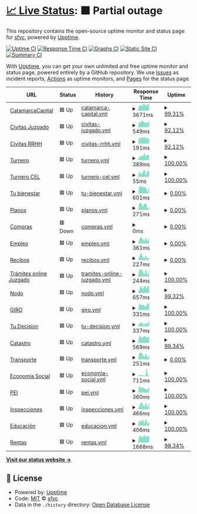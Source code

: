 # [📈 Live Status](https://sfvc.github.io/upptime): <!--live status--> **🟧 Partial outage**

This repository contains the open-source uptime monitor and status page for [sfvc](https://sfvc.github.io/upptime), powered by [Upptime](https://github.com/upptime/upptime).

[![Uptime CI](https://github.com/sfvc/upptime/workflows/Uptime%20CI/badge.svg)](https://github.com/sfvc/upptime/actions?query=workflow%3A%22Uptime+CI%22)
[![Response Time CI](https://github.com/sfvc/upptime/workflows/Response%20Time%20CI/badge.svg)](https://github.com/sfvc/upptime/actions?query=workflow%3A%22Response+Time+CI%22)
[![Graphs CI](https://github.com/sfvc/upptime/workflows/Graphs%20CI/badge.svg)](https://github.com/sfvc/upptime/actions?query=workflow%3A%22Graphs+CI%22)
[![Static Site CI](https://github.com/sfvc/upptime/workflows/Static%20Site%20CI/badge.svg)](https://github.com/sfvc/upptime/actions?query=workflow%3A%22Static+Site+CI%22)
[![Summary CI](https://github.com/sfvc/upptime/workflows/Summary%20CI/badge.svg)](https://github.com/sfvc/upptime/actions?query=workflow%3A%22Summary+CI%22)

With [Upptime](https://upptime.js.org), you can get your own unlimited and free uptime monitor and status page, powered entirely by a GitHub repository. We use [Issues](https://github.com/sfvc/upptime/issues) as incident reports, [Actions](https://github.com/sfvc/upptime/actions) as uptime monitors, and [Pages](https://sfvc.github.io/upptime) for the status page.

<!--start: status pages-->
<!-- This summary is generated by Upptime (https://github.com/upptime/upptime) -->
<!-- Do not edit this manually, your changes will be overwritten -->
<!-- prettier-ignore -->
| URL | Status | History | Response Time | Uptime |
| --- | ------ | ------- | ------------- | ------ |
| <img alt="" src="https://icons.duckduckgo.com/ip3/www.catamarcaciudad.gob.ar.ico" height="13"> [CatamarcaCapital](https://www.catamarcaciudad.gob.ar) | 🟩 Up | [catamarca-capital.yml](https://github.com/sfvc/upptime/commits/HEAD/history/catamarca-capital.yml) | <details><summary><img alt="Response time graph" src="./graphs/catamarca-capital/response-time-week.png" height="20"> 3671ms</summary><br><a href="https://sfvc.github.io/upptime/history/catamarca-capital"><img alt="Response time 3394" src="https://img.shields.io/endpoint?url=https%3A%2F%2Fraw.githubusercontent.com%2Fsfvc%2Fupptime%2FHEAD%2Fapi%2Fcatamarca-capital%2Fresponse-time.json"></a><br><a href="https://sfvc.github.io/upptime/history/catamarca-capital"><img alt="24-hour response time 7700" src="https://img.shields.io/endpoint?url=https%3A%2F%2Fraw.githubusercontent.com%2Fsfvc%2Fupptime%2FHEAD%2Fapi%2Fcatamarca-capital%2Fresponse-time-day.json"></a><br><a href="https://sfvc.github.io/upptime/history/catamarca-capital"><img alt="7-day response time 3671" src="https://img.shields.io/endpoint?url=https%3A%2F%2Fraw.githubusercontent.com%2Fsfvc%2Fupptime%2FHEAD%2Fapi%2Fcatamarca-capital%2Fresponse-time-week.json"></a><br><a href="https://sfvc.github.io/upptime/history/catamarca-capital"><img alt="30-day response time 3382" src="https://img.shields.io/endpoint?url=https%3A%2F%2Fraw.githubusercontent.com%2Fsfvc%2Fupptime%2FHEAD%2Fapi%2Fcatamarca-capital%2Fresponse-time-month.json"></a><br><a href="https://sfvc.github.io/upptime/history/catamarca-capital"><img alt="1-year response time 3307" src="https://img.shields.io/endpoint?url=https%3A%2F%2Fraw.githubusercontent.com%2Fsfvc%2Fupptime%2FHEAD%2Fapi%2Fcatamarca-capital%2Fresponse-time-year.json"></a></details> | <details><summary><a href="https://sfvc.github.io/upptime/history/catamarca-capital">99.31%</a></summary><a href="https://sfvc.github.io/upptime/history/catamarca-capital"><img alt="All-time uptime 99.48%" src="https://img.shields.io/endpoint?url=https%3A%2F%2Fraw.githubusercontent.com%2Fsfvc%2Fupptime%2FHEAD%2Fapi%2Fcatamarca-capital%2Fuptime.json"></a><br><a href="https://sfvc.github.io/upptime/history/catamarca-capital"><img alt="24-hour uptime 100.00%" src="https://img.shields.io/endpoint?url=https%3A%2F%2Fraw.githubusercontent.com%2Fsfvc%2Fupptime%2FHEAD%2Fapi%2Fcatamarca-capital%2Fuptime-day.json"></a><br><a href="https://sfvc.github.io/upptime/history/catamarca-capital"><img alt="7-day uptime 99.31%" src="https://img.shields.io/endpoint?url=https%3A%2F%2Fraw.githubusercontent.com%2Fsfvc%2Fupptime%2FHEAD%2Fapi%2Fcatamarca-capital%2Fuptime-week.json"></a><br><a href="https://sfvc.github.io/upptime/history/catamarca-capital"><img alt="30-day uptime 99.36%" src="https://img.shields.io/endpoint?url=https%3A%2F%2Fraw.githubusercontent.com%2Fsfvc%2Fupptime%2FHEAD%2Fapi%2Fcatamarca-capital%2Fuptime-month.json"></a><br><a href="https://sfvc.github.io/upptime/history/catamarca-capital"><img alt="1-year uptime 99.45%" src="https://img.shields.io/endpoint?url=https%3A%2F%2Fraw.githubusercontent.com%2Fsfvc%2Fupptime%2FHEAD%2Fapi%2Fcatamarca-capital%2Fuptime-year.json"></a></details>
| <img alt="" src="https://icons.duckduckgo.com/ip3/civitas.catamarcaciudad.gob.ar.ico" height="13"> [Civitas Juzgado](http://civitas.catamarcaciudad.gob.ar:8080/JUZ_CATA/forms/login.jsp) | 🟩 Up | [civitas-juzgado.yml](https://github.com/sfvc/upptime/commits/HEAD/history/civitas-juzgado.yml) | <details><summary><img alt="Response time graph" src="./graphs/civitas-juzgado/response-time-week.png" height="20"> 549ms</summary><br><a href="https://sfvc.github.io/upptime/history/civitas-juzgado"><img alt="Response time 738" src="https://img.shields.io/endpoint?url=https%3A%2F%2Fraw.githubusercontent.com%2Fsfvc%2Fupptime%2FHEAD%2Fapi%2Fcivitas-juzgado%2Fresponse-time.json"></a><br><a href="https://sfvc.github.io/upptime/history/civitas-juzgado"><img alt="24-hour response time 514" src="https://img.shields.io/endpoint?url=https%3A%2F%2Fraw.githubusercontent.com%2Fsfvc%2Fupptime%2FHEAD%2Fapi%2Fcivitas-juzgado%2Fresponse-time-day.json"></a><br><a href="https://sfvc.github.io/upptime/history/civitas-juzgado"><img alt="7-day response time 549" src="https://img.shields.io/endpoint?url=https%3A%2F%2Fraw.githubusercontent.com%2Fsfvc%2Fupptime%2FHEAD%2Fapi%2Fcivitas-juzgado%2Fresponse-time-week.json"></a><br><a href="https://sfvc.github.io/upptime/history/civitas-juzgado"><img alt="30-day response time 719" src="https://img.shields.io/endpoint?url=https%3A%2F%2Fraw.githubusercontent.com%2Fsfvc%2Fupptime%2FHEAD%2Fapi%2Fcivitas-juzgado%2Fresponse-time-month.json"></a><br><a href="https://sfvc.github.io/upptime/history/civitas-juzgado"><img alt="1-year response time 753" src="https://img.shields.io/endpoint?url=https%3A%2F%2Fraw.githubusercontent.com%2Fsfvc%2Fupptime%2FHEAD%2Fapi%2Fcivitas-juzgado%2Fresponse-time-year.json"></a></details> | <details><summary><a href="https://sfvc.github.io/upptime/history/civitas-juzgado">92.12%</a></summary><a href="https://sfvc.github.io/upptime/history/civitas-juzgado"><img alt="All-time uptime 97.27%" src="https://img.shields.io/endpoint?url=https%3A%2F%2Fraw.githubusercontent.com%2Fsfvc%2Fupptime%2FHEAD%2Fapi%2Fcivitas-juzgado%2Fuptime.json"></a><br><a href="https://sfvc.github.io/upptime/history/civitas-juzgado"><img alt="24-hour uptime 100.00%" src="https://img.shields.io/endpoint?url=https%3A%2F%2Fraw.githubusercontent.com%2Fsfvc%2Fupptime%2FHEAD%2Fapi%2Fcivitas-juzgado%2Fuptime-day.json"></a><br><a href="https://sfvc.github.io/upptime/history/civitas-juzgado"><img alt="7-day uptime 92.12%" src="https://img.shields.io/endpoint?url=https%3A%2F%2Fraw.githubusercontent.com%2Fsfvc%2Fupptime%2FHEAD%2Fapi%2Fcivitas-juzgado%2Fuptime-week.json"></a><br><a href="https://sfvc.github.io/upptime/history/civitas-juzgado"><img alt="30-day uptime 89.89%" src="https://img.shields.io/endpoint?url=https%3A%2F%2Fraw.githubusercontent.com%2Fsfvc%2Fupptime%2FHEAD%2Fapi%2Fcivitas-juzgado%2Fuptime-month.json"></a><br><a href="https://sfvc.github.io/upptime/history/civitas-juzgado"><img alt="1-year uptime 97.16%" src="https://img.shields.io/endpoint?url=https%3A%2F%2Fraw.githubusercontent.com%2Fsfvc%2Fupptime%2FHEAD%2Fapi%2Fcivitas-juzgado%2Fuptime-year.json"></a></details>
| <img alt="" src="https://icons.duckduckgo.com/ip3/civitas.catamarcaciudad.gob.ar.ico" height="13"> [Civitas RRHH](http://civitas.catamarcaciudad.gob.ar:8080/GRH_CATA/forms/login.jsp) | 🟩 Up | [civitas-rrhh.yml](https://github.com/sfvc/upptime/commits/HEAD/history/civitas-rrhh.yml) | <details><summary><img alt="Response time graph" src="./graphs/civitas-rrhh/response-time-week.png" height="20"> 191ms</summary><br><a href="https://sfvc.github.io/upptime/history/civitas-rrhh"><img alt="Response time 269" src="https://img.shields.io/endpoint?url=https%3A%2F%2Fraw.githubusercontent.com%2Fsfvc%2Fupptime%2FHEAD%2Fapi%2Fcivitas-rrhh%2Fresponse-time.json"></a><br><a href="https://sfvc.github.io/upptime/history/civitas-rrhh"><img alt="24-hour response time 196" src="https://img.shields.io/endpoint?url=https%3A%2F%2Fraw.githubusercontent.com%2Fsfvc%2Fupptime%2FHEAD%2Fapi%2Fcivitas-rrhh%2Fresponse-time-day.json"></a><br><a href="https://sfvc.github.io/upptime/history/civitas-rrhh"><img alt="7-day response time 191" src="https://img.shields.io/endpoint?url=https%3A%2F%2Fraw.githubusercontent.com%2Fsfvc%2Fupptime%2FHEAD%2Fapi%2Fcivitas-rrhh%2Fresponse-time-week.json"></a><br><a href="https://sfvc.github.io/upptime/history/civitas-rrhh"><img alt="30-day response time 314" src="https://img.shields.io/endpoint?url=https%3A%2F%2Fraw.githubusercontent.com%2Fsfvc%2Fupptime%2FHEAD%2Fapi%2Fcivitas-rrhh%2Fresponse-time-month.json"></a><br><a href="https://sfvc.github.io/upptime/history/civitas-rrhh"><img alt="1-year response time 273" src="https://img.shields.io/endpoint?url=https%3A%2F%2Fraw.githubusercontent.com%2Fsfvc%2Fupptime%2FHEAD%2Fapi%2Fcivitas-rrhh%2Fresponse-time-year.json"></a></details> | <details><summary><a href="https://sfvc.github.io/upptime/history/civitas-rrhh">92.12%</a></summary><a href="https://sfvc.github.io/upptime/history/civitas-rrhh"><img alt="All-time uptime 97.94%" src="https://img.shields.io/endpoint?url=https%3A%2F%2Fraw.githubusercontent.com%2Fsfvc%2Fupptime%2FHEAD%2Fapi%2Fcivitas-rrhh%2Fuptime.json"></a><br><a href="https://sfvc.github.io/upptime/history/civitas-rrhh"><img alt="24-hour uptime 100.00%" src="https://img.shields.io/endpoint?url=https%3A%2F%2Fraw.githubusercontent.com%2Fsfvc%2Fupptime%2FHEAD%2Fapi%2Fcivitas-rrhh%2Fuptime-day.json"></a><br><a href="https://sfvc.github.io/upptime/history/civitas-rrhh"><img alt="7-day uptime 92.12%" src="https://img.shields.io/endpoint?url=https%3A%2F%2Fraw.githubusercontent.com%2Fsfvc%2Fupptime%2FHEAD%2Fapi%2Fcivitas-rrhh%2Fuptime-week.json"></a><br><a href="https://sfvc.github.io/upptime/history/civitas-rrhh"><img alt="30-day uptime 98.09%" src="https://img.shields.io/endpoint?url=https%3A%2F%2Fraw.githubusercontent.com%2Fsfvc%2Fupptime%2FHEAD%2Fapi%2Fcivitas-rrhh%2Fuptime-month.json"></a><br><a href="https://sfvc.github.io/upptime/history/civitas-rrhh"><img alt="1-year uptime 97.86%" src="https://img.shields.io/endpoint?url=https%3A%2F%2Fraw.githubusercontent.com%2Fsfvc%2Fupptime%2FHEAD%2Fapi%2Fcivitas-rrhh%2Fuptime-year.json"></a></details>
| <img alt="" src="https://icons.duckduckgo.com/ip3/turnos.catamarcacapital.gob.ar.ico" height="13"> [Turnero](https://turnos.catamarcacapital.gob.ar/) | 🟩 Up | [turnero.yml](https://github.com/sfvc/upptime/commits/HEAD/history/turnero.yml) | <details><summary><img alt="Response time graph" src="./graphs/turnero/response-time-week.png" height="20"> 389ms</summary><br><a href="https://sfvc.github.io/upptime/history/turnero"><img alt="Response time 373" src="https://img.shields.io/endpoint?url=https%3A%2F%2Fraw.githubusercontent.com%2Fsfvc%2Fupptime%2FHEAD%2Fapi%2Fturnero%2Fresponse-time.json"></a><br><a href="https://sfvc.github.io/upptime/history/turnero"><img alt="24-hour response time 415" src="https://img.shields.io/endpoint?url=https%3A%2F%2Fraw.githubusercontent.com%2Fsfvc%2Fupptime%2FHEAD%2Fapi%2Fturnero%2Fresponse-time-day.json"></a><br><a href="https://sfvc.github.io/upptime/history/turnero"><img alt="7-day response time 389" src="https://img.shields.io/endpoint?url=https%3A%2F%2Fraw.githubusercontent.com%2Fsfvc%2Fupptime%2FHEAD%2Fapi%2Fturnero%2Fresponse-time-week.json"></a><br><a href="https://sfvc.github.io/upptime/history/turnero"><img alt="30-day response time 347" src="https://img.shields.io/endpoint?url=https%3A%2F%2Fraw.githubusercontent.com%2Fsfvc%2Fupptime%2FHEAD%2Fapi%2Fturnero%2Fresponse-time-month.json"></a><br><a href="https://sfvc.github.io/upptime/history/turnero"><img alt="1-year response time 377" src="https://img.shields.io/endpoint?url=https%3A%2F%2Fraw.githubusercontent.com%2Fsfvc%2Fupptime%2FHEAD%2Fapi%2Fturnero%2Fresponse-time-year.json"></a></details> | <details><summary><a href="https://sfvc.github.io/upptime/history/turnero">100.00%</a></summary><a href="https://sfvc.github.io/upptime/history/turnero"><img alt="All-time uptime 99.73%" src="https://img.shields.io/endpoint?url=https%3A%2F%2Fraw.githubusercontent.com%2Fsfvc%2Fupptime%2FHEAD%2Fapi%2Fturnero%2Fuptime.json"></a><br><a href="https://sfvc.github.io/upptime/history/turnero"><img alt="24-hour uptime 100.00%" src="https://img.shields.io/endpoint?url=https%3A%2F%2Fraw.githubusercontent.com%2Fsfvc%2Fupptime%2FHEAD%2Fapi%2Fturnero%2Fuptime-day.json"></a><br><a href="https://sfvc.github.io/upptime/history/turnero"><img alt="7-day uptime 100.00%" src="https://img.shields.io/endpoint?url=https%3A%2F%2Fraw.githubusercontent.com%2Fsfvc%2Fupptime%2FHEAD%2Fapi%2Fturnero%2Fuptime-week.json"></a><br><a href="https://sfvc.github.io/upptime/history/turnero"><img alt="30-day uptime 100.00%" src="https://img.shields.io/endpoint?url=https%3A%2F%2Fraw.githubusercontent.com%2Fsfvc%2Fupptime%2FHEAD%2Fapi%2Fturnero%2Fuptime-month.json"></a><br><a href="https://sfvc.github.io/upptime/history/turnero"><img alt="1-year uptime 99.72%" src="https://img.shields.io/endpoint?url=https%3A%2F%2Fraw.githubusercontent.com%2Fsfvc%2Fupptime%2FHEAD%2Fapi%2Fturnero%2Fuptime-year.json"></a></details>
| <img alt="" src="https://icons.duckduckgo.com/ip3/turnos.catamarcacapital.gob.ar.ico" height="13"> [Turnero CEL](https://turnos.catamarcacapital.gob.ar/cel/) | 🟩 Up | [turnero-cel.yml](https://github.com/sfvc/upptime/commits/HEAD/history/turnero-cel.yml) | <details><summary><img alt="Response time graph" src="./graphs/turnero-cel/response-time-week.png" height="20"> 55ms</summary><br><a href="https://sfvc.github.io/upptime/history/turnero-cel"><img alt="Response time 66" src="https://img.shields.io/endpoint?url=https%3A%2F%2Fraw.githubusercontent.com%2Fsfvc%2Fupptime%2FHEAD%2Fapi%2Fturnero-cel%2Fresponse-time.json"></a><br><a href="https://sfvc.github.io/upptime/history/turnero-cel"><img alt="24-hour response time 52" src="https://img.shields.io/endpoint?url=https%3A%2F%2Fraw.githubusercontent.com%2Fsfvc%2Fupptime%2FHEAD%2Fapi%2Fturnero-cel%2Fresponse-time-day.json"></a><br><a href="https://sfvc.github.io/upptime/history/turnero-cel"><img alt="7-day response time 55" src="https://img.shields.io/endpoint?url=https%3A%2F%2Fraw.githubusercontent.com%2Fsfvc%2Fupptime%2FHEAD%2Fapi%2Fturnero-cel%2Fresponse-time-week.json"></a><br><a href="https://sfvc.github.io/upptime/history/turnero-cel"><img alt="30-day response time 55" src="https://img.shields.io/endpoint?url=https%3A%2F%2Fraw.githubusercontent.com%2Fsfvc%2Fupptime%2FHEAD%2Fapi%2Fturnero-cel%2Fresponse-time-month.json"></a><br><a href="https://sfvc.github.io/upptime/history/turnero-cel"><img alt="1-year response time 66" src="https://img.shields.io/endpoint?url=https%3A%2F%2Fraw.githubusercontent.com%2Fsfvc%2Fupptime%2FHEAD%2Fapi%2Fturnero-cel%2Fresponse-time-year.json"></a></details> | <details><summary><a href="https://sfvc.github.io/upptime/history/turnero-cel">100.00%</a></summary><a href="https://sfvc.github.io/upptime/history/turnero-cel"><img alt="All-time uptime 99.73%" src="https://img.shields.io/endpoint?url=https%3A%2F%2Fraw.githubusercontent.com%2Fsfvc%2Fupptime%2FHEAD%2Fapi%2Fturnero-cel%2Fuptime.json"></a><br><a href="https://sfvc.github.io/upptime/history/turnero-cel"><img alt="24-hour uptime 100.00%" src="https://img.shields.io/endpoint?url=https%3A%2F%2Fraw.githubusercontent.com%2Fsfvc%2Fupptime%2FHEAD%2Fapi%2Fturnero-cel%2Fuptime-day.json"></a><br><a href="https://sfvc.github.io/upptime/history/turnero-cel"><img alt="7-day uptime 100.00%" src="https://img.shields.io/endpoint?url=https%3A%2F%2Fraw.githubusercontent.com%2Fsfvc%2Fupptime%2FHEAD%2Fapi%2Fturnero-cel%2Fuptime-week.json"></a><br><a href="https://sfvc.github.io/upptime/history/turnero-cel"><img alt="30-day uptime 100.00%" src="https://img.shields.io/endpoint?url=https%3A%2F%2Fraw.githubusercontent.com%2Fsfvc%2Fupptime%2FHEAD%2Fapi%2Fturnero-cel%2Fuptime-month.json"></a><br><a href="https://sfvc.github.io/upptime/history/turnero-cel"><img alt="1-year uptime 99.72%" src="https://img.shields.io/endpoint?url=https%3A%2F%2Fraw.githubusercontent.com%2Fsfvc%2Fupptime%2FHEAD%2Fapi%2Fturnero-cel%2Fuptime-year.json"></a></details>
| <img alt="" src="https://icons.duckduckgo.com/ip3/tubienestar.catamarcacapital.gob.ar.ico" height="13"> [Tu bienestar](https://tubienestar.catamarcacapital.gob.ar/solicitudes) | 🟩 Up | [tu-bienestar.yml](https://github.com/sfvc/upptime/commits/HEAD/history/tu-bienestar.yml) | <details><summary><img alt="Response time graph" src="./graphs/tu-bienestar/response-time-week.png" height="20"> 601ms</summary><br><a href="https://sfvc.github.io/upptime/history/tu-bienestar"><img alt="Response time 503" src="https://img.shields.io/endpoint?url=https%3A%2F%2Fraw.githubusercontent.com%2Fsfvc%2Fupptime%2FHEAD%2Fapi%2Ftu-bienestar%2Fresponse-time.json"></a><br><a href="https://sfvc.github.io/upptime/history/tu-bienestar"><img alt="24-hour response time 643" src="https://img.shields.io/endpoint?url=https%3A%2F%2Fraw.githubusercontent.com%2Fsfvc%2Fupptime%2FHEAD%2Fapi%2Ftu-bienestar%2Fresponse-time-day.json"></a><br><a href="https://sfvc.github.io/upptime/history/tu-bienestar"><img alt="7-day response time 601" src="https://img.shields.io/endpoint?url=https%3A%2F%2Fraw.githubusercontent.com%2Fsfvc%2Fupptime%2FHEAD%2Fapi%2Ftu-bienestar%2Fresponse-time-week.json"></a><br><a href="https://sfvc.github.io/upptime/history/tu-bienestar"><img alt="30-day response time 575" src="https://img.shields.io/endpoint?url=https%3A%2F%2Fraw.githubusercontent.com%2Fsfvc%2Fupptime%2FHEAD%2Fapi%2Ftu-bienestar%2Fresponse-time-month.json"></a><br><a href="https://sfvc.github.io/upptime/history/tu-bienestar"><img alt="1-year response time 508" src="https://img.shields.io/endpoint?url=https%3A%2F%2Fraw.githubusercontent.com%2Fsfvc%2Fupptime%2FHEAD%2Fapi%2Ftu-bienestar%2Fresponse-time-year.json"></a></details> | <details><summary><a href="https://sfvc.github.io/upptime/history/tu-bienestar">0.00%</a></summary><a href="https://sfvc.github.io/upptime/history/tu-bienestar"><img alt="All-time uptime 88.83%" src="https://img.shields.io/endpoint?url=https%3A%2F%2Fraw.githubusercontent.com%2Fsfvc%2Fupptime%2FHEAD%2Fapi%2Ftu-bienestar%2Fuptime.json"></a><br><a href="https://sfvc.github.io/upptime/history/tu-bienestar"><img alt="24-hour uptime 0.00%" src="https://img.shields.io/endpoint?url=https%3A%2F%2Fraw.githubusercontent.com%2Fsfvc%2Fupptime%2FHEAD%2Fapi%2Ftu-bienestar%2Fuptime-day.json"></a><br><a href="https://sfvc.github.io/upptime/history/tu-bienestar"><img alt="7-day uptime 0.00%" src="https://img.shields.io/endpoint?url=https%3A%2F%2Fraw.githubusercontent.com%2Fsfvc%2Fupptime%2FHEAD%2Fapi%2Ftu-bienestar%2Fuptime-week.json"></a><br><a href="https://sfvc.github.io/upptime/history/tu-bienestar"><img alt="30-day uptime 7.96%" src="https://img.shields.io/endpoint?url=https%3A%2F%2Fraw.githubusercontent.com%2Fsfvc%2Fupptime%2FHEAD%2Fapi%2Ftu-bienestar%2Fuptime-month.json"></a><br><a href="https://sfvc.github.io/upptime/history/tu-bienestar"><img alt="1-year uptime 88.28%" src="https://img.shields.io/endpoint?url=https%3A%2F%2Fraw.githubusercontent.com%2Fsfvc%2Fupptime%2FHEAD%2Fapi%2Ftu-bienestar%2Fuptime-year.json"></a></details>
| <img alt="" src="https://icons.duckduckgo.com/ip3/correcciondeplanos.catamarcaciudad.gob.ar.ico" height="13"> [Planos](https://correcciondeplanos.catamarcaciudad.gob.ar/) | 🟩 Up | [planos.yml](https://github.com/sfvc/upptime/commits/HEAD/history/planos.yml) | <details><summary><img alt="Response time graph" src="./graphs/planos/response-time-week.png" height="20"> 271ms</summary><br><a href="https://sfvc.github.io/upptime/history/planos"><img alt="Response time 256" src="https://img.shields.io/endpoint?url=https%3A%2F%2Fraw.githubusercontent.com%2Fsfvc%2Fupptime%2FHEAD%2Fapi%2Fplanos%2Fresponse-time.json"></a><br><a href="https://sfvc.github.io/upptime/history/planos"><img alt="24-hour response time 284" src="https://img.shields.io/endpoint?url=https%3A%2F%2Fraw.githubusercontent.com%2Fsfvc%2Fupptime%2FHEAD%2Fapi%2Fplanos%2Fresponse-time-day.json"></a><br><a href="https://sfvc.github.io/upptime/history/planos"><img alt="7-day response time 271" src="https://img.shields.io/endpoint?url=https%3A%2F%2Fraw.githubusercontent.com%2Fsfvc%2Fupptime%2FHEAD%2Fapi%2Fplanos%2Fresponse-time-week.json"></a><br><a href="https://sfvc.github.io/upptime/history/planos"><img alt="30-day response time 292" src="https://img.shields.io/endpoint?url=https%3A%2F%2Fraw.githubusercontent.com%2Fsfvc%2Fupptime%2FHEAD%2Fapi%2Fplanos%2Fresponse-time-month.json"></a><br><a href="https://sfvc.github.io/upptime/history/planos"><img alt="1-year response time 258" src="https://img.shields.io/endpoint?url=https%3A%2F%2Fraw.githubusercontent.com%2Fsfvc%2Fupptime%2FHEAD%2Fapi%2Fplanos%2Fresponse-time-year.json"></a></details> | <details><summary><a href="https://sfvc.github.io/upptime/history/planos">0.00%</a></summary><a href="https://sfvc.github.io/upptime/history/planos"><img alt="All-time uptime 89.04%" src="https://img.shields.io/endpoint?url=https%3A%2F%2Fraw.githubusercontent.com%2Fsfvc%2Fupptime%2FHEAD%2Fapi%2Fplanos%2Fuptime.json"></a><br><a href="https://sfvc.github.io/upptime/history/planos"><img alt="24-hour uptime 0.00%" src="https://img.shields.io/endpoint?url=https%3A%2F%2Fraw.githubusercontent.com%2Fsfvc%2Fupptime%2FHEAD%2Fapi%2Fplanos%2Fuptime-day.json"></a><br><a href="https://sfvc.github.io/upptime/history/planos"><img alt="7-day uptime 0.00%" src="https://img.shields.io/endpoint?url=https%3A%2F%2Fraw.githubusercontent.com%2Fsfvc%2Fupptime%2FHEAD%2Fapi%2Fplanos%2Fuptime-week.json"></a><br><a href="https://sfvc.github.io/upptime/history/planos"><img alt="30-day uptime 7.96%" src="https://img.shields.io/endpoint?url=https%3A%2F%2Fraw.githubusercontent.com%2Fsfvc%2Fupptime%2FHEAD%2Fapi%2Fplanos%2Fuptime-month.json"></a><br><a href="https://sfvc.github.io/upptime/history/planos"><img alt="1-year uptime 88.50%" src="https://img.shields.io/endpoint?url=https%3A%2F%2Fraw.githubusercontent.com%2Fsfvc%2Fupptime%2FHEAD%2Fapi%2Fplanos%2Fuptime-year.json"></a></details>
| <img alt="" src="https://icons.duckduckgo.com/ip3/compras.catamarcaciudad.gob.ar.ico" height="13"> [Compras](https://compras.catamarcaciudad.gob.ar/) | 🟥 Down | [compras.yml](https://github.com/sfvc/upptime/commits/HEAD/history/compras.yml) | <details><summary><img alt="Response time graph" src="./graphs/compras/response-time-week.png" height="20"> 0ms</summary><br><a href="https://sfvc.github.io/upptime/history/compras"><img alt="Response time 0" src="https://img.shields.io/endpoint?url=https%3A%2F%2Fraw.githubusercontent.com%2Fsfvc%2Fupptime%2FHEAD%2Fapi%2Fcompras%2Fresponse-time.json"></a><br><a href="https://sfvc.github.io/upptime/history/compras"><img alt="24-hour response time 0" src="https://img.shields.io/endpoint?url=https%3A%2F%2Fraw.githubusercontent.com%2Fsfvc%2Fupptime%2FHEAD%2Fapi%2Fcompras%2Fresponse-time-day.json"></a><br><a href="https://sfvc.github.io/upptime/history/compras"><img alt="7-day response time 0" src="https://img.shields.io/endpoint?url=https%3A%2F%2Fraw.githubusercontent.com%2Fsfvc%2Fupptime%2FHEAD%2Fapi%2Fcompras%2Fresponse-time-week.json"></a><br><a href="https://sfvc.github.io/upptime/history/compras"><img alt="30-day response time 0" src="https://img.shields.io/endpoint?url=https%3A%2F%2Fraw.githubusercontent.com%2Fsfvc%2Fupptime%2FHEAD%2Fapi%2Fcompras%2Fresponse-time-month.json"></a><br><a href="https://sfvc.github.io/upptime/history/compras"><img alt="1-year response time 0" src="https://img.shields.io/endpoint?url=https%3A%2F%2Fraw.githubusercontent.com%2Fsfvc%2Fupptime%2FHEAD%2Fapi%2Fcompras%2Fresponse-time-year.json"></a></details> | <details><summary><a href="https://sfvc.github.io/upptime/history/compras">0.00%</a></summary><a href="https://sfvc.github.io/upptime/history/compras"><img alt="All-time uptime 0.00%" src="https://img.shields.io/endpoint?url=https%3A%2F%2Fraw.githubusercontent.com%2Fsfvc%2Fupptime%2FHEAD%2Fapi%2Fcompras%2Fuptime.json"></a><br><a href="https://sfvc.github.io/upptime/history/compras"><img alt="24-hour uptime 0.00%" src="https://img.shields.io/endpoint?url=https%3A%2F%2Fraw.githubusercontent.com%2Fsfvc%2Fupptime%2FHEAD%2Fapi%2Fcompras%2Fuptime-day.json"></a><br><a href="https://sfvc.github.io/upptime/history/compras"><img alt="7-day uptime 0.00%" src="https://img.shields.io/endpoint?url=https%3A%2F%2Fraw.githubusercontent.com%2Fsfvc%2Fupptime%2FHEAD%2Fapi%2Fcompras%2Fuptime-week.json"></a><br><a href="https://sfvc.github.io/upptime/history/compras"><img alt="30-day uptime 7.96%" src="https://img.shields.io/endpoint?url=https%3A%2F%2Fraw.githubusercontent.com%2Fsfvc%2Fupptime%2FHEAD%2Fapi%2Fcompras%2Fuptime-month.json"></a><br><a href="https://sfvc.github.io/upptime/history/compras"><img alt="1-year uptime 0.00%" src="https://img.shields.io/endpoint?url=https%3A%2F%2Fraw.githubusercontent.com%2Fsfvc%2Fupptime%2FHEAD%2Fapi%2Fcompras%2Fuptime-year.json"></a></details>
| <img alt="" src="https://icons.duckduckgo.com/ip3/beneficiarios.catamarcaciudad.gob.ar.ico" height="13"> [Empleo](https://beneficiarios.catamarcaciudad.gob.ar/) | 🟩 Up | [empleo.yml](https://github.com/sfvc/upptime/commits/HEAD/history/empleo.yml) | <details><summary><img alt="Response time graph" src="./graphs/empleo/response-time-week.png" height="20"> 361ms</summary><br><a href="https://sfvc.github.io/upptime/history/empleo"><img alt="Response time 336" src="https://img.shields.io/endpoint?url=https%3A%2F%2Fraw.githubusercontent.com%2Fsfvc%2Fupptime%2FHEAD%2Fapi%2Fempleo%2Fresponse-time.json"></a><br><a href="https://sfvc.github.io/upptime/history/empleo"><img alt="24-hour response time 355" src="https://img.shields.io/endpoint?url=https%3A%2F%2Fraw.githubusercontent.com%2Fsfvc%2Fupptime%2FHEAD%2Fapi%2Fempleo%2Fresponse-time-day.json"></a><br><a href="https://sfvc.github.io/upptime/history/empleo"><img alt="7-day response time 361" src="https://img.shields.io/endpoint?url=https%3A%2F%2Fraw.githubusercontent.com%2Fsfvc%2Fupptime%2FHEAD%2Fapi%2Fempleo%2Fresponse-time-week.json"></a><br><a href="https://sfvc.github.io/upptime/history/empleo"><img alt="30-day response time 353" src="https://img.shields.io/endpoint?url=https%3A%2F%2Fraw.githubusercontent.com%2Fsfvc%2Fupptime%2FHEAD%2Fapi%2Fempleo%2Fresponse-time-month.json"></a><br><a href="https://sfvc.github.io/upptime/history/empleo"><img alt="1-year response time 340" src="https://img.shields.io/endpoint?url=https%3A%2F%2Fraw.githubusercontent.com%2Fsfvc%2Fupptime%2FHEAD%2Fapi%2Fempleo%2Fresponse-time-year.json"></a></details> | <details><summary><a href="https://sfvc.github.io/upptime/history/empleo">0.00%</a></summary><a href="https://sfvc.github.io/upptime/history/empleo"><img alt="All-time uptime 89.04%" src="https://img.shields.io/endpoint?url=https%3A%2F%2Fraw.githubusercontent.com%2Fsfvc%2Fupptime%2FHEAD%2Fapi%2Fempleo%2Fuptime.json"></a><br><a href="https://sfvc.github.io/upptime/history/empleo"><img alt="24-hour uptime 0.00%" src="https://img.shields.io/endpoint?url=https%3A%2F%2Fraw.githubusercontent.com%2Fsfvc%2Fupptime%2FHEAD%2Fapi%2Fempleo%2Fuptime-day.json"></a><br><a href="https://sfvc.github.io/upptime/history/empleo"><img alt="7-day uptime 0.00%" src="https://img.shields.io/endpoint?url=https%3A%2F%2Fraw.githubusercontent.com%2Fsfvc%2Fupptime%2FHEAD%2Fapi%2Fempleo%2Fuptime-week.json"></a><br><a href="https://sfvc.github.io/upptime/history/empleo"><img alt="30-day uptime 7.96%" src="https://img.shields.io/endpoint?url=https%3A%2F%2Fraw.githubusercontent.com%2Fsfvc%2Fupptime%2FHEAD%2Fapi%2Fempleo%2Fuptime-month.json"></a><br><a href="https://sfvc.github.io/upptime/history/empleo"><img alt="1-year uptime 88.50%" src="https://img.shields.io/endpoint?url=https%3A%2F%2Fraw.githubusercontent.com%2Fsfvc%2Fupptime%2FHEAD%2Fapi%2Fempleo%2Fuptime-year.json"></a></details>
| <img alt="" src="https://icons.duckduckgo.com/ip3/recibos.catamarcaciudad.gob.ar.ico" height="13"> [Recibos](https://recibos.catamarcaciudad.gob.ar/acceso.php) | 🟩 Up | [recibos.yml](https://github.com/sfvc/upptime/commits/HEAD/history/recibos.yml) | <details><summary><img alt="Response time graph" src="./graphs/recibos/response-time-week.png" height="20"> 227ms</summary><br><a href="https://sfvc.github.io/upptime/history/recibos"><img alt="Response time 251" src="https://img.shields.io/endpoint?url=https%3A%2F%2Fraw.githubusercontent.com%2Fsfvc%2Fupptime%2FHEAD%2Fapi%2Frecibos%2Fresponse-time.json"></a><br><a href="https://sfvc.github.io/upptime/history/recibos"><img alt="24-hour response time 236" src="https://img.shields.io/endpoint?url=https%3A%2F%2Fraw.githubusercontent.com%2Fsfvc%2Fupptime%2FHEAD%2Fapi%2Frecibos%2Fresponse-time-day.json"></a><br><a href="https://sfvc.github.io/upptime/history/recibos"><img alt="7-day response time 227" src="https://img.shields.io/endpoint?url=https%3A%2F%2Fraw.githubusercontent.com%2Fsfvc%2Fupptime%2FHEAD%2Fapi%2Frecibos%2Fresponse-time-week.json"></a><br><a href="https://sfvc.github.io/upptime/history/recibos"><img alt="30-day response time 236" src="https://img.shields.io/endpoint?url=https%3A%2F%2Fraw.githubusercontent.com%2Fsfvc%2Fupptime%2FHEAD%2Fapi%2Frecibos%2Fresponse-time-month.json"></a><br><a href="https://sfvc.github.io/upptime/history/recibos"><img alt="1-year response time 254" src="https://img.shields.io/endpoint?url=https%3A%2F%2Fraw.githubusercontent.com%2Fsfvc%2Fupptime%2FHEAD%2Fapi%2Frecibos%2Fresponse-time-year.json"></a></details> | <details><summary><a href="https://sfvc.github.io/upptime/history/recibos">0.00%</a></summary><a href="https://sfvc.github.io/upptime/history/recibos"><img alt="All-time uptime 89.04%" src="https://img.shields.io/endpoint?url=https%3A%2F%2Fraw.githubusercontent.com%2Fsfvc%2Fupptime%2FHEAD%2Fapi%2Frecibos%2Fuptime.json"></a><br><a href="https://sfvc.github.io/upptime/history/recibos"><img alt="24-hour uptime 0.00%" src="https://img.shields.io/endpoint?url=https%3A%2F%2Fraw.githubusercontent.com%2Fsfvc%2Fupptime%2FHEAD%2Fapi%2Frecibos%2Fuptime-day.json"></a><br><a href="https://sfvc.github.io/upptime/history/recibos"><img alt="7-day uptime 0.00%" src="https://img.shields.io/endpoint?url=https%3A%2F%2Fraw.githubusercontent.com%2Fsfvc%2Fupptime%2FHEAD%2Fapi%2Frecibos%2Fuptime-week.json"></a><br><a href="https://sfvc.github.io/upptime/history/recibos"><img alt="30-day uptime 7.96%" src="https://img.shields.io/endpoint?url=https%3A%2F%2Fraw.githubusercontent.com%2Fsfvc%2Fupptime%2FHEAD%2Fapi%2Frecibos%2Fuptime-month.json"></a><br><a href="https://sfvc.github.io/upptime/history/recibos"><img alt="1-year uptime 88.50%" src="https://img.shields.io/endpoint?url=https%3A%2F%2Fraw.githubusercontent.com%2Fsfvc%2Fupptime%2FHEAD%2Fapi%2Frecibos%2Fuptime-year.json"></a></details>
| <img alt="" src="https://icons.duckduckgo.com/ip3/juzgado.catamarcacapital.gob.ar.ico" height="13"> [Trámites online Juzgado](http://juzgado.catamarcacapital.gob.ar/) | 🟩 Up | [tramites-online-juzgado.yml](https://github.com/sfvc/upptime/commits/HEAD/history/tramites-online-juzgado.yml) | <details><summary><img alt="Response time graph" src="./graphs/tramites-online-juzgado/response-time-week.png" height="20"> 244ms</summary><br><a href="https://sfvc.github.io/upptime/history/tramites-online-juzgado"><img alt="Response time 230" src="https://img.shields.io/endpoint?url=https%3A%2F%2Fraw.githubusercontent.com%2Fsfvc%2Fupptime%2FHEAD%2Fapi%2Ftramites-online-juzgado%2Fresponse-time.json"></a><br><a href="https://sfvc.github.io/upptime/history/tramites-online-juzgado"><img alt="24-hour response time 283" src="https://img.shields.io/endpoint?url=https%3A%2F%2Fraw.githubusercontent.com%2Fsfvc%2Fupptime%2FHEAD%2Fapi%2Ftramites-online-juzgado%2Fresponse-time-day.json"></a><br><a href="https://sfvc.github.io/upptime/history/tramites-online-juzgado"><img alt="7-day response time 244" src="https://img.shields.io/endpoint?url=https%3A%2F%2Fraw.githubusercontent.com%2Fsfvc%2Fupptime%2FHEAD%2Fapi%2Ftramites-online-juzgado%2Fresponse-time-week.json"></a><br><a href="https://sfvc.github.io/upptime/history/tramites-online-juzgado"><img alt="30-day response time 229" src="https://img.shields.io/endpoint?url=https%3A%2F%2Fraw.githubusercontent.com%2Fsfvc%2Fupptime%2FHEAD%2Fapi%2Ftramites-online-juzgado%2Fresponse-time-month.json"></a><br><a href="https://sfvc.github.io/upptime/history/tramites-online-juzgado"><img alt="1-year response time 232" src="https://img.shields.io/endpoint?url=https%3A%2F%2Fraw.githubusercontent.com%2Fsfvc%2Fupptime%2FHEAD%2Fapi%2Ftramites-online-juzgado%2Fresponse-time-year.json"></a></details> | <details><summary><a href="https://sfvc.github.io/upptime/history/tramites-online-juzgado">100.00%</a></summary><a href="https://sfvc.github.io/upptime/history/tramites-online-juzgado"><img alt="All-time uptime 99.69%" src="https://img.shields.io/endpoint?url=https%3A%2F%2Fraw.githubusercontent.com%2Fsfvc%2Fupptime%2FHEAD%2Fapi%2Ftramites-online-juzgado%2Fuptime.json"></a><br><a href="https://sfvc.github.io/upptime/history/tramites-online-juzgado"><img alt="24-hour uptime 100.00%" src="https://img.shields.io/endpoint?url=https%3A%2F%2Fraw.githubusercontent.com%2Fsfvc%2Fupptime%2FHEAD%2Fapi%2Ftramites-online-juzgado%2Fuptime-day.json"></a><br><a href="https://sfvc.github.io/upptime/history/tramites-online-juzgado"><img alt="7-day uptime 100.00%" src="https://img.shields.io/endpoint?url=https%3A%2F%2Fraw.githubusercontent.com%2Fsfvc%2Fupptime%2FHEAD%2Fapi%2Ftramites-online-juzgado%2Fuptime-week.json"></a><br><a href="https://sfvc.github.io/upptime/history/tramites-online-juzgado"><img alt="30-day uptime 100.00%" src="https://img.shields.io/endpoint?url=https%3A%2F%2Fraw.githubusercontent.com%2Fsfvc%2Fupptime%2FHEAD%2Fapi%2Ftramites-online-juzgado%2Fuptime-month.json"></a><br><a href="https://sfvc.github.io/upptime/history/tramites-online-juzgado"><img alt="1-year uptime 99.68%" src="https://img.shields.io/endpoint?url=https%3A%2F%2Fraw.githubusercontent.com%2Fsfvc%2Fupptime%2FHEAD%2Fapi%2Ftramites-online-juzgado%2Fuptime-year.json"></a></details>
| <img alt="" src="https://icons.duckduckgo.com/ip3/nodotecnologico.catamarcacapital.edu.ar.ico" height="13"> [Nodo](https://nodotecnologico.catamarcacapital.edu.ar/) | 🟩 Up | [nodo.yml](https://github.com/sfvc/upptime/commits/HEAD/history/nodo.yml) | <details><summary><img alt="Response time graph" src="./graphs/nodo/response-time-week.png" height="20"> 657ms</summary><br><a href="https://sfvc.github.io/upptime/history/nodo"><img alt="Response time 785" src="https://img.shields.io/endpoint?url=https%3A%2F%2Fraw.githubusercontent.com%2Fsfvc%2Fupptime%2FHEAD%2Fapi%2Fnodo%2Fresponse-time.json"></a><br><a href="https://sfvc.github.io/upptime/history/nodo"><img alt="24-hour response time 747" src="https://img.shields.io/endpoint?url=https%3A%2F%2Fraw.githubusercontent.com%2Fsfvc%2Fupptime%2FHEAD%2Fapi%2Fnodo%2Fresponse-time-day.json"></a><br><a href="https://sfvc.github.io/upptime/history/nodo"><img alt="7-day response time 657" src="https://img.shields.io/endpoint?url=https%3A%2F%2Fraw.githubusercontent.com%2Fsfvc%2Fupptime%2FHEAD%2Fapi%2Fnodo%2Fresponse-time-week.json"></a><br><a href="https://sfvc.github.io/upptime/history/nodo"><img alt="30-day response time 777" src="https://img.shields.io/endpoint?url=https%3A%2F%2Fraw.githubusercontent.com%2Fsfvc%2Fupptime%2FHEAD%2Fapi%2Fnodo%2Fresponse-time-month.json"></a><br><a href="https://sfvc.github.io/upptime/history/nodo"><img alt="1-year response time 784" src="https://img.shields.io/endpoint?url=https%3A%2F%2Fraw.githubusercontent.com%2Fsfvc%2Fupptime%2FHEAD%2Fapi%2Fnodo%2Fresponse-time-year.json"></a></details> | <details><summary><a href="https://sfvc.github.io/upptime/history/nodo">99.32%</a></summary><a href="https://sfvc.github.io/upptime/history/nodo"><img alt="All-time uptime 98.64%" src="https://img.shields.io/endpoint?url=https%3A%2F%2Fraw.githubusercontent.com%2Fsfvc%2Fupptime%2FHEAD%2Fapi%2Fnodo%2Fuptime.json"></a><br><a href="https://sfvc.github.io/upptime/history/nodo"><img alt="24-hour uptime 100.00%" src="https://img.shields.io/endpoint?url=https%3A%2F%2Fraw.githubusercontent.com%2Fsfvc%2Fupptime%2FHEAD%2Fapi%2Fnodo%2Fuptime-day.json"></a><br><a href="https://sfvc.github.io/upptime/history/nodo"><img alt="7-day uptime 99.32%" src="https://img.shields.io/endpoint?url=https%3A%2F%2Fraw.githubusercontent.com%2Fsfvc%2Fupptime%2FHEAD%2Fapi%2Fnodo%2Fuptime-week.json"></a><br><a href="https://sfvc.github.io/upptime/history/nodo"><img alt="30-day uptime 99.52%" src="https://img.shields.io/endpoint?url=https%3A%2F%2Fraw.githubusercontent.com%2Fsfvc%2Fupptime%2FHEAD%2Fapi%2Fnodo%2Fuptime-month.json"></a><br><a href="https://sfvc.github.io/upptime/history/nodo"><img alt="1-year uptime 98.62%" src="https://img.shields.io/endpoint?url=https%3A%2F%2Fraw.githubusercontent.com%2Fsfvc%2Fupptime%2FHEAD%2Fapi%2Fnodo%2Fuptime-year.json"></a></details>
| <img alt="" src="https://icons.duckduckgo.com/ip3/giro.catamarcacapital.gob.ar.ico" height="13"> [GIRO](https://giro.catamarcacapital.gob.ar/) | 🟩 Up | [giro.yml](https://github.com/sfvc/upptime/commits/HEAD/history/giro.yml) | <details><summary><img alt="Response time graph" src="./graphs/giro/response-time-week.png" height="20"> 331ms</summary><br><a href="https://sfvc.github.io/upptime/history/giro"><img alt="Response time 548" src="https://img.shields.io/endpoint?url=https%3A%2F%2Fraw.githubusercontent.com%2Fsfvc%2Fupptime%2FHEAD%2Fapi%2Fgiro%2Fresponse-time.json"></a><br><a href="https://sfvc.github.io/upptime/history/giro"><img alt="24-hour response time 462" src="https://img.shields.io/endpoint?url=https%3A%2F%2Fraw.githubusercontent.com%2Fsfvc%2Fupptime%2FHEAD%2Fapi%2Fgiro%2Fresponse-time-day.json"></a><br><a href="https://sfvc.github.io/upptime/history/giro"><img alt="7-day response time 331" src="https://img.shields.io/endpoint?url=https%3A%2F%2Fraw.githubusercontent.com%2Fsfvc%2Fupptime%2FHEAD%2Fapi%2Fgiro%2Fresponse-time-week.json"></a><br><a href="https://sfvc.github.io/upptime/history/giro"><img alt="30-day response time 373" src="https://img.shields.io/endpoint?url=https%3A%2F%2Fraw.githubusercontent.com%2Fsfvc%2Fupptime%2FHEAD%2Fapi%2Fgiro%2Fresponse-time-month.json"></a><br><a href="https://sfvc.github.io/upptime/history/giro"><img alt="1-year response time 559" src="https://img.shields.io/endpoint?url=https%3A%2F%2Fraw.githubusercontent.com%2Fsfvc%2Fupptime%2FHEAD%2Fapi%2Fgiro%2Fresponse-time-year.json"></a></details> | <details><summary><a href="https://sfvc.github.io/upptime/history/giro">100.00%</a></summary><a href="https://sfvc.github.io/upptime/history/giro"><img alt="All-time uptime 99.33%" src="https://img.shields.io/endpoint?url=https%3A%2F%2Fraw.githubusercontent.com%2Fsfvc%2Fupptime%2FHEAD%2Fapi%2Fgiro%2Fuptime.json"></a><br><a href="https://sfvc.github.io/upptime/history/giro"><img alt="24-hour uptime 100.00%" src="https://img.shields.io/endpoint?url=https%3A%2F%2Fraw.githubusercontent.com%2Fsfvc%2Fupptime%2FHEAD%2Fapi%2Fgiro%2Fuptime-day.json"></a><br><a href="https://sfvc.github.io/upptime/history/giro"><img alt="7-day uptime 100.00%" src="https://img.shields.io/endpoint?url=https%3A%2F%2Fraw.githubusercontent.com%2Fsfvc%2Fupptime%2FHEAD%2Fapi%2Fgiro%2Fuptime-week.json"></a><br><a href="https://sfvc.github.io/upptime/history/giro"><img alt="30-day uptime 100.00%" src="https://img.shields.io/endpoint?url=https%3A%2F%2Fraw.githubusercontent.com%2Fsfvc%2Fupptime%2FHEAD%2Fapi%2Fgiro%2Fuptime-month.json"></a><br><a href="https://sfvc.github.io/upptime/history/giro"><img alt="1-year uptime 99.30%" src="https://img.shields.io/endpoint?url=https%3A%2F%2Fraw.githubusercontent.com%2Fsfvc%2Fupptime%2FHEAD%2Fapi%2Fgiro%2Fuptime-year.json"></a></details>
| <img alt="" src="https://icons.duckduckgo.com/ip3/tudecision.catamarcacapital.gob.ar.ico" height="13"> [Tu Decision](https://tudecision.catamarcacapital.gob.ar) | 🟩 Up | [tu-decision.yml](https://github.com/sfvc/upptime/commits/HEAD/history/tu-decision.yml) | <details><summary><img alt="Response time graph" src="./graphs/tu-decision/response-time-week.png" height="20"> 337ms</summary><br><a href="https://sfvc.github.io/upptime/history/tu-decision"><img alt="Response time 392" src="https://img.shields.io/endpoint?url=https%3A%2F%2Fraw.githubusercontent.com%2Fsfvc%2Fupptime%2FHEAD%2Fapi%2Ftu-decision%2Fresponse-time.json"></a><br><a href="https://sfvc.github.io/upptime/history/tu-decision"><img alt="24-hour response time 470" src="https://img.shields.io/endpoint?url=https%3A%2F%2Fraw.githubusercontent.com%2Fsfvc%2Fupptime%2FHEAD%2Fapi%2Ftu-decision%2Fresponse-time-day.json"></a><br><a href="https://sfvc.github.io/upptime/history/tu-decision"><img alt="7-day response time 337" src="https://img.shields.io/endpoint?url=https%3A%2F%2Fraw.githubusercontent.com%2Fsfvc%2Fupptime%2FHEAD%2Fapi%2Ftu-decision%2Fresponse-time-week.json"></a><br><a href="https://sfvc.github.io/upptime/history/tu-decision"><img alt="30-day response time 300" src="https://img.shields.io/endpoint?url=https%3A%2F%2Fraw.githubusercontent.com%2Fsfvc%2Fupptime%2FHEAD%2Fapi%2Ftu-decision%2Fresponse-time-month.json"></a><br><a href="https://sfvc.github.io/upptime/history/tu-decision"><img alt="1-year response time 397" src="https://img.shields.io/endpoint?url=https%3A%2F%2Fraw.githubusercontent.com%2Fsfvc%2Fupptime%2FHEAD%2Fapi%2Ftu-decision%2Fresponse-time-year.json"></a></details> | <details><summary><a href="https://sfvc.github.io/upptime/history/tu-decision">100.00%</a></summary><a href="https://sfvc.github.io/upptime/history/tu-decision"><img alt="All-time uptime 99.72%" src="https://img.shields.io/endpoint?url=https%3A%2F%2Fraw.githubusercontent.com%2Fsfvc%2Fupptime%2FHEAD%2Fapi%2Ftu-decision%2Fuptime.json"></a><br><a href="https://sfvc.github.io/upptime/history/tu-decision"><img alt="24-hour uptime 100.00%" src="https://img.shields.io/endpoint?url=https%3A%2F%2Fraw.githubusercontent.com%2Fsfvc%2Fupptime%2FHEAD%2Fapi%2Ftu-decision%2Fuptime-day.json"></a><br><a href="https://sfvc.github.io/upptime/history/tu-decision"><img alt="7-day uptime 100.00%" src="https://img.shields.io/endpoint?url=https%3A%2F%2Fraw.githubusercontent.com%2Fsfvc%2Fupptime%2FHEAD%2Fapi%2Ftu-decision%2Fuptime-week.json"></a><br><a href="https://sfvc.github.io/upptime/history/tu-decision"><img alt="30-day uptime 100.00%" src="https://img.shields.io/endpoint?url=https%3A%2F%2Fraw.githubusercontent.com%2Fsfvc%2Fupptime%2FHEAD%2Fapi%2Ftu-decision%2Fuptime-month.json"></a><br><a href="https://sfvc.github.io/upptime/history/tu-decision"><img alt="1-year uptime 99.71%" src="https://img.shields.io/endpoint?url=https%3A%2F%2Fraw.githubusercontent.com%2Fsfvc%2Fupptime%2FHEAD%2Fapi%2Ftu-decision%2Fuptime-year.json"></a></details>
| <img alt="" src="https://icons.duckduckgo.com/ip3/catastro.catamarcaciudad.gob.ar.ico" height="13"> [Catastro](https://catastro.catamarcaciudad.gob.ar/sfvccatastro/myLogin.php) | 🟩 Up | [catastro.yml](https://github.com/sfvc/upptime/commits/HEAD/history/catastro.yml) | <details><summary><img alt="Response time graph" src="./graphs/catastro/response-time-week.png" height="20"> 569ms</summary><br><a href="https://sfvc.github.io/upptime/history/catastro"><img alt="Response time 651" src="https://img.shields.io/endpoint?url=https%3A%2F%2Fraw.githubusercontent.com%2Fsfvc%2Fupptime%2FHEAD%2Fapi%2Fcatastro%2Fresponse-time.json"></a><br><a href="https://sfvc.github.io/upptime/history/catastro"><img alt="24-hour response time 712" src="https://img.shields.io/endpoint?url=https%3A%2F%2Fraw.githubusercontent.com%2Fsfvc%2Fupptime%2FHEAD%2Fapi%2Fcatastro%2Fresponse-time-day.json"></a><br><a href="https://sfvc.github.io/upptime/history/catastro"><img alt="7-day response time 569" src="https://img.shields.io/endpoint?url=https%3A%2F%2Fraw.githubusercontent.com%2Fsfvc%2Fupptime%2FHEAD%2Fapi%2Fcatastro%2Fresponse-time-week.json"></a><br><a href="https://sfvc.github.io/upptime/history/catastro"><img alt="30-day response time 1261" src="https://img.shields.io/endpoint?url=https%3A%2F%2Fraw.githubusercontent.com%2Fsfvc%2Fupptime%2FHEAD%2Fapi%2Fcatastro%2Fresponse-time-month.json"></a><br><a href="https://sfvc.github.io/upptime/history/catastro"><img alt="1-year response time 653" src="https://img.shields.io/endpoint?url=https%3A%2F%2Fraw.githubusercontent.com%2Fsfvc%2Fupptime%2FHEAD%2Fapi%2Fcatastro%2Fresponse-time-year.json"></a></details> | <details><summary><a href="https://sfvc.github.io/upptime/history/catastro">99.34%</a></summary><a href="https://sfvc.github.io/upptime/history/catastro"><img alt="All-time uptime 99.48%" src="https://img.shields.io/endpoint?url=https%3A%2F%2Fraw.githubusercontent.com%2Fsfvc%2Fupptime%2FHEAD%2Fapi%2Fcatastro%2Fuptime.json"></a><br><a href="https://sfvc.github.io/upptime/history/catastro"><img alt="24-hour uptime 100.00%" src="https://img.shields.io/endpoint?url=https%3A%2F%2Fraw.githubusercontent.com%2Fsfvc%2Fupptime%2FHEAD%2Fapi%2Fcatastro%2Fuptime-day.json"></a><br><a href="https://sfvc.github.io/upptime/history/catastro"><img alt="7-day uptime 99.34%" src="https://img.shields.io/endpoint?url=https%3A%2F%2Fraw.githubusercontent.com%2Fsfvc%2Fupptime%2FHEAD%2Fapi%2Fcatastro%2Fuptime-week.json"></a><br><a href="https://sfvc.github.io/upptime/history/catastro"><img alt="30-day uptime 99.81%" src="https://img.shields.io/endpoint?url=https%3A%2F%2Fraw.githubusercontent.com%2Fsfvc%2Fupptime%2FHEAD%2Fapi%2Fcatastro%2Fuptime-month.json"></a><br><a href="https://sfvc.github.io/upptime/history/catastro"><img alt="1-year uptime 99.46%" src="https://img.shields.io/endpoint?url=https%3A%2F%2Fraw.githubusercontent.com%2Fsfvc%2Fupptime%2FHEAD%2Fapi%2Fcatastro%2Fuptime-year.json"></a></details>
| <img alt="" src="https://icons.duckduckgo.com/ip3/transporte.catamarcacapital.gob.ar.ico" height="13"> [Transporte](https://transporte.catamarcacapital.gob.ar/login) | 🟩 Up | [transporte.yml](https://github.com/sfvc/upptime/commits/HEAD/history/transporte.yml) | <details><summary><img alt="Response time graph" src="./graphs/transporte/response-time-week.png" height="20"> 251ms</summary><br><a href="https://sfvc.github.io/upptime/history/transporte"><img alt="Response time 259" src="https://img.shields.io/endpoint?url=https%3A%2F%2Fraw.githubusercontent.com%2Fsfvc%2Fupptime%2FHEAD%2Fapi%2Ftransporte%2Fresponse-time.json"></a><br><a href="https://sfvc.github.io/upptime/history/transporte"><img alt="24-hour response time 237" src="https://img.shields.io/endpoint?url=https%3A%2F%2Fraw.githubusercontent.com%2Fsfvc%2Fupptime%2FHEAD%2Fapi%2Ftransporte%2Fresponse-time-day.json"></a><br><a href="https://sfvc.github.io/upptime/history/transporte"><img alt="7-day response time 251" src="https://img.shields.io/endpoint?url=https%3A%2F%2Fraw.githubusercontent.com%2Fsfvc%2Fupptime%2FHEAD%2Fapi%2Ftransporte%2Fresponse-time-week.json"></a><br><a href="https://sfvc.github.io/upptime/history/transporte"><img alt="30-day response time 263" src="https://img.shields.io/endpoint?url=https%3A%2F%2Fraw.githubusercontent.com%2Fsfvc%2Fupptime%2FHEAD%2Fapi%2Ftransporte%2Fresponse-time-month.json"></a><br><a href="https://sfvc.github.io/upptime/history/transporte"><img alt="1-year response time 261" src="https://img.shields.io/endpoint?url=https%3A%2F%2Fraw.githubusercontent.com%2Fsfvc%2Fupptime%2FHEAD%2Fapi%2Ftransporte%2Fresponse-time-year.json"></a></details> | <details><summary><a href="https://sfvc.github.io/upptime/history/transporte">0.00%</a></summary><a href="https://sfvc.github.io/upptime/history/transporte"><img alt="All-time uptime 31.92%" src="https://img.shields.io/endpoint?url=https%3A%2F%2Fraw.githubusercontent.com%2Fsfvc%2Fupptime%2FHEAD%2Fapi%2Ftransporte%2Fuptime.json"></a><br><a href="https://sfvc.github.io/upptime/history/transporte"><img alt="24-hour uptime 0.00%" src="https://img.shields.io/endpoint?url=https%3A%2F%2Fraw.githubusercontent.com%2Fsfvc%2Fupptime%2FHEAD%2Fapi%2Ftransporte%2Fuptime-day.json"></a><br><a href="https://sfvc.github.io/upptime/history/transporte"><img alt="7-day uptime 0.00%" src="https://img.shields.io/endpoint?url=https%3A%2F%2Fraw.githubusercontent.com%2Fsfvc%2Fupptime%2FHEAD%2Fapi%2Ftransporte%2Fuptime-week.json"></a><br><a href="https://sfvc.github.io/upptime/history/transporte"><img alt="30-day uptime 7.96%" src="https://img.shields.io/endpoint?url=https%3A%2F%2Fraw.githubusercontent.com%2Fsfvc%2Fupptime%2FHEAD%2Fapi%2Ftransporte%2Fuptime-month.json"></a><br><a href="https://sfvc.github.io/upptime/history/transporte"><img alt="1-year uptime 28.53%" src="https://img.shields.io/endpoint?url=https%3A%2F%2Fraw.githubusercontent.com%2Fsfvc%2Fupptime%2FHEAD%2Fapi%2Ftransporte%2Fuptime-year.json"></a></details>
| <img alt="" src="https://icons.duckduckgo.com/ip3/null.ico" height="13"> [Economía Social](economiasocial.catamarcacapital.gob.ar) | 🟩 Up | [economia-social.yml](https://github.com/sfvc/upptime/commits/HEAD/history/economia-social.yml) | <details><summary><img alt="Response time graph" src="./graphs/economia-social/response-time-week.png" height="20"> 711ms</summary><br><a href="https://sfvc.github.io/upptime/history/economia-social"><img alt="Response time 459" src="https://img.shields.io/endpoint?url=https%3A%2F%2Fraw.githubusercontent.com%2Fsfvc%2Fupptime%2FHEAD%2Fapi%2Feconomia-social%2Fresponse-time.json"></a><br><a href="https://sfvc.github.io/upptime/history/economia-social"><img alt="24-hour response time 349" src="https://img.shields.io/endpoint?url=https%3A%2F%2Fraw.githubusercontent.com%2Fsfvc%2Fupptime%2FHEAD%2Fapi%2Feconomia-social%2Fresponse-time-day.json"></a><br><a href="https://sfvc.github.io/upptime/history/economia-social"><img alt="7-day response time 711" src="https://img.shields.io/endpoint?url=https%3A%2F%2Fraw.githubusercontent.com%2Fsfvc%2Fupptime%2FHEAD%2Fapi%2Feconomia-social%2Fresponse-time-week.json"></a><br><a href="https://sfvc.github.io/upptime/history/economia-social"><img alt="30-day response time 507" src="https://img.shields.io/endpoint?url=https%3A%2F%2Fraw.githubusercontent.com%2Fsfvc%2Fupptime%2FHEAD%2Fapi%2Feconomia-social%2Fresponse-time-month.json"></a><br><a href="https://sfvc.github.io/upptime/history/economia-social"><img alt="1-year response time 463" src="https://img.shields.io/endpoint?url=https%3A%2F%2Fraw.githubusercontent.com%2Fsfvc%2Fupptime%2FHEAD%2Fapi%2Feconomia-social%2Fresponse-time-year.json"></a></details> | <details><summary><a href="https://sfvc.github.io/upptime/history/economia-social">100.00%</a></summary><a href="https://sfvc.github.io/upptime/history/economia-social"><img alt="All-time uptime 99.71%" src="https://img.shields.io/endpoint?url=https%3A%2F%2Fraw.githubusercontent.com%2Fsfvc%2Fupptime%2FHEAD%2Fapi%2Feconomia-social%2Fuptime.json"></a><br><a href="https://sfvc.github.io/upptime/history/economia-social"><img alt="24-hour uptime 100.00%" src="https://img.shields.io/endpoint?url=https%3A%2F%2Fraw.githubusercontent.com%2Fsfvc%2Fupptime%2FHEAD%2Fapi%2Feconomia-social%2Fuptime-day.json"></a><br><a href="https://sfvc.github.io/upptime/history/economia-social"><img alt="7-day uptime 100.00%" src="https://img.shields.io/endpoint?url=https%3A%2F%2Fraw.githubusercontent.com%2Fsfvc%2Fupptime%2FHEAD%2Fapi%2Feconomia-social%2Fuptime-week.json"></a><br><a href="https://sfvc.github.io/upptime/history/economia-social"><img alt="30-day uptime 100.00%" src="https://img.shields.io/endpoint?url=https%3A%2F%2Fraw.githubusercontent.com%2Fsfvc%2Fupptime%2FHEAD%2Fapi%2Feconomia-social%2Fuptime-month.json"></a><br><a href="https://sfvc.github.io/upptime/history/economia-social"><img alt="1-year uptime 99.70%" src="https://img.shields.io/endpoint?url=https%3A%2F%2Fraw.githubusercontent.com%2Fsfvc%2Fupptime%2FHEAD%2Fapi%2Feconomia-social%2Fuptime-year.json"></a></details>
| <img alt="" src="https://icons.duckduckgo.com/ip3/null.ico" height="13"> [PEI](planestrategico.catamarcacapital.gob.ar) | 🟩 Up | [pei.yml](https://github.com/sfvc/upptime/commits/HEAD/history/pei.yml) | <details><summary><img alt="Response time graph" src="./graphs/pei/response-time-week.png" height="20"> 360ms</summary><br><a href="https://sfvc.github.io/upptime/history/pei"><img alt="Response time 516" src="https://img.shields.io/endpoint?url=https%3A%2F%2Fraw.githubusercontent.com%2Fsfvc%2Fupptime%2FHEAD%2Fapi%2Fpei%2Fresponse-time.json"></a><br><a href="https://sfvc.github.io/upptime/history/pei"><img alt="24-hour response time 361" src="https://img.shields.io/endpoint?url=https%3A%2F%2Fraw.githubusercontent.com%2Fsfvc%2Fupptime%2FHEAD%2Fapi%2Fpei%2Fresponse-time-day.json"></a><br><a href="https://sfvc.github.io/upptime/history/pei"><img alt="7-day response time 360" src="https://img.shields.io/endpoint?url=https%3A%2F%2Fraw.githubusercontent.com%2Fsfvc%2Fupptime%2FHEAD%2Fapi%2Fpei%2Fresponse-time-week.json"></a><br><a href="https://sfvc.github.io/upptime/history/pei"><img alt="30-day response time 362" src="https://img.shields.io/endpoint?url=https%3A%2F%2Fraw.githubusercontent.com%2Fsfvc%2Fupptime%2FHEAD%2Fapi%2Fpei%2Fresponse-time-month.json"></a><br><a href="https://sfvc.github.io/upptime/history/pei"><img alt="1-year response time 524" src="https://img.shields.io/endpoint?url=https%3A%2F%2Fraw.githubusercontent.com%2Fsfvc%2Fupptime%2FHEAD%2Fapi%2Fpei%2Fresponse-time-year.json"></a></details> | <details><summary><a href="https://sfvc.github.io/upptime/history/pei">100.00%</a></summary><a href="https://sfvc.github.io/upptime/history/pei"><img alt="All-time uptime 99.71%" src="https://img.shields.io/endpoint?url=https%3A%2F%2Fraw.githubusercontent.com%2Fsfvc%2Fupptime%2FHEAD%2Fapi%2Fpei%2Fuptime.json"></a><br><a href="https://sfvc.github.io/upptime/history/pei"><img alt="24-hour uptime 100.00%" src="https://img.shields.io/endpoint?url=https%3A%2F%2Fraw.githubusercontent.com%2Fsfvc%2Fupptime%2FHEAD%2Fapi%2Fpei%2Fuptime-day.json"></a><br><a href="https://sfvc.github.io/upptime/history/pei"><img alt="7-day uptime 100.00%" src="https://img.shields.io/endpoint?url=https%3A%2F%2Fraw.githubusercontent.com%2Fsfvc%2Fupptime%2FHEAD%2Fapi%2Fpei%2Fuptime-week.json"></a><br><a href="https://sfvc.github.io/upptime/history/pei"><img alt="30-day uptime 100.00%" src="https://img.shields.io/endpoint?url=https%3A%2F%2Fraw.githubusercontent.com%2Fsfvc%2Fupptime%2FHEAD%2Fapi%2Fpei%2Fuptime-month.json"></a><br><a href="https://sfvc.github.io/upptime/history/pei"><img alt="1-year uptime 99.70%" src="https://img.shields.io/endpoint?url=https%3A%2F%2Fraw.githubusercontent.com%2Fsfvc%2Fupptime%2FHEAD%2Fapi%2Fpei%2Fuptime-year.json"></a></details>
| <img alt="" src="https://icons.duckduckgo.com/ip3/null.ico" height="13"> [Inspecciones](inspecciones.catamarcaciudad.gob.ar) | 🟩 Up | [inspecciones.yml](https://github.com/sfvc/upptime/commits/HEAD/history/inspecciones.yml) | <details><summary><img alt="Response time graph" src="./graphs/inspecciones/response-time-week.png" height="20"> 466ms</summary><br><a href="https://sfvc.github.io/upptime/history/inspecciones"><img alt="Response time 430" src="https://img.shields.io/endpoint?url=https%3A%2F%2Fraw.githubusercontent.com%2Fsfvc%2Fupptime%2FHEAD%2Fapi%2Finspecciones%2Fresponse-time.json"></a><br><a href="https://sfvc.github.io/upptime/history/inspecciones"><img alt="24-hour response time 500" src="https://img.shields.io/endpoint?url=https%3A%2F%2Fraw.githubusercontent.com%2Fsfvc%2Fupptime%2FHEAD%2Fapi%2Finspecciones%2Fresponse-time-day.json"></a><br><a href="https://sfvc.github.io/upptime/history/inspecciones"><img alt="7-day response time 466" src="https://img.shields.io/endpoint?url=https%3A%2F%2Fraw.githubusercontent.com%2Fsfvc%2Fupptime%2FHEAD%2Fapi%2Finspecciones%2Fresponse-time-week.json"></a><br><a href="https://sfvc.github.io/upptime/history/inspecciones"><img alt="30-day response time 612" src="https://img.shields.io/endpoint?url=https%3A%2F%2Fraw.githubusercontent.com%2Fsfvc%2Fupptime%2FHEAD%2Fapi%2Finspecciones%2Fresponse-time-month.json"></a><br><a href="https://sfvc.github.io/upptime/history/inspecciones"><img alt="1-year response time 436" src="https://img.shields.io/endpoint?url=https%3A%2F%2Fraw.githubusercontent.com%2Fsfvc%2Fupptime%2FHEAD%2Fapi%2Finspecciones%2Fresponse-time-year.json"></a></details> | <details><summary><a href="https://sfvc.github.io/upptime/history/inspecciones">100.00%</a></summary><a href="https://sfvc.github.io/upptime/history/inspecciones"><img alt="All-time uptime 99.89%" src="https://img.shields.io/endpoint?url=https%3A%2F%2Fraw.githubusercontent.com%2Fsfvc%2Fupptime%2FHEAD%2Fapi%2Finspecciones%2Fuptime.json"></a><br><a href="https://sfvc.github.io/upptime/history/inspecciones"><img alt="24-hour uptime 100.00%" src="https://img.shields.io/endpoint?url=https%3A%2F%2Fraw.githubusercontent.com%2Fsfvc%2Fupptime%2FHEAD%2Fapi%2Finspecciones%2Fuptime-day.json"></a><br><a href="https://sfvc.github.io/upptime/history/inspecciones"><img alt="7-day uptime 100.00%" src="https://img.shields.io/endpoint?url=https%3A%2F%2Fraw.githubusercontent.com%2Fsfvc%2Fupptime%2FHEAD%2Fapi%2Finspecciones%2Fuptime-week.json"></a><br><a href="https://sfvc.github.io/upptime/history/inspecciones"><img alt="30-day uptime 100.00%" src="https://img.shields.io/endpoint?url=https%3A%2F%2Fraw.githubusercontent.com%2Fsfvc%2Fupptime%2FHEAD%2Fapi%2Finspecciones%2Fuptime-month.json"></a><br><a href="https://sfvc.github.io/upptime/history/inspecciones"><img alt="1-year uptime 99.90%" src="https://img.shields.io/endpoint?url=https%3A%2F%2Fraw.githubusercontent.com%2Fsfvc%2Fupptime%2FHEAD%2Fapi%2Finspecciones%2Fuptime-year.json"></a></details>
| <img alt="" src="https://icons.duckduckgo.com/ip3/null.ico" height="13"> [Educación](educacion.catamarcaciudad.gob.ar) | 🟩 Up | [educacion.yml](https://github.com/sfvc/upptime/commits/HEAD/history/educacion.yml) | <details><summary><img alt="Response time graph" src="./graphs/educacion/response-time-week.png" height="20"> 406ms</summary><br><a href="https://sfvc.github.io/upptime/history/educacion"><img alt="Response time 398" src="https://img.shields.io/endpoint?url=https%3A%2F%2Fraw.githubusercontent.com%2Fsfvc%2Fupptime%2FHEAD%2Fapi%2Feducacion%2Fresponse-time.json"></a><br><a href="https://sfvc.github.io/upptime/history/educacion"><img alt="24-hour response time 475" src="https://img.shields.io/endpoint?url=https%3A%2F%2Fraw.githubusercontent.com%2Fsfvc%2Fupptime%2FHEAD%2Fapi%2Feducacion%2Fresponse-time-day.json"></a><br><a href="https://sfvc.github.io/upptime/history/educacion"><img alt="7-day response time 406" src="https://img.shields.io/endpoint?url=https%3A%2F%2Fraw.githubusercontent.com%2Fsfvc%2Fupptime%2FHEAD%2Fapi%2Feducacion%2Fresponse-time-week.json"></a><br><a href="https://sfvc.github.io/upptime/history/educacion"><img alt="30-day response time 524" src="https://img.shields.io/endpoint?url=https%3A%2F%2Fraw.githubusercontent.com%2Fsfvc%2Fupptime%2FHEAD%2Fapi%2Feducacion%2Fresponse-time-month.json"></a><br><a href="https://sfvc.github.io/upptime/history/educacion"><img alt="1-year response time 401" src="https://img.shields.io/endpoint?url=https%3A%2F%2Fraw.githubusercontent.com%2Fsfvc%2Fupptime%2FHEAD%2Fapi%2Feducacion%2Fresponse-time-year.json"></a></details> | <details><summary><a href="https://sfvc.github.io/upptime/history/educacion">100.00%</a></summary><a href="https://sfvc.github.io/upptime/history/educacion"><img alt="All-time uptime 77.82%" src="https://img.shields.io/endpoint?url=https%3A%2F%2Fraw.githubusercontent.com%2Fsfvc%2Fupptime%2FHEAD%2Fapi%2Feducacion%2Fuptime.json"></a><br><a href="https://sfvc.github.io/upptime/history/educacion"><img alt="24-hour uptime 100.00%" src="https://img.shields.io/endpoint?url=https%3A%2F%2Fraw.githubusercontent.com%2Fsfvc%2Fupptime%2FHEAD%2Fapi%2Feducacion%2Fuptime-day.json"></a><br><a href="https://sfvc.github.io/upptime/history/educacion"><img alt="7-day uptime 100.00%" src="https://img.shields.io/endpoint?url=https%3A%2F%2Fraw.githubusercontent.com%2Fsfvc%2Fupptime%2FHEAD%2Fapi%2Feducacion%2Fuptime-week.json"></a><br><a href="https://sfvc.github.io/upptime/history/educacion"><img alt="30-day uptime 100.00%" src="https://img.shields.io/endpoint?url=https%3A%2F%2Fraw.githubusercontent.com%2Fsfvc%2Fupptime%2FHEAD%2Fapi%2Feducacion%2Fuptime-month.json"></a><br><a href="https://sfvc.github.io/upptime/history/educacion"><img alt="1-year uptime 76.73%" src="https://img.shields.io/endpoint?url=https%3A%2F%2Fraw.githubusercontent.com%2Fsfvc%2Fupptime%2FHEAD%2Fapi%2Feducacion%2Fuptime-year.json"></a></details>
| <img alt="" src="https://icons.duckduckgo.com/ip3/null.ico" height="13"> [Rentas](rentas.catamarcaciudad.gob.ar) | 🟩 Up | [rentas.yml](https://github.com/sfvc/upptime/commits/HEAD/history/rentas.yml) | <details><summary><img alt="Response time graph" src="./graphs/rentas/response-time-week.png" height="20"> 1668ms</summary><br><a href="https://sfvc.github.io/upptime/history/rentas"><img alt="Response time 1782" src="https://img.shields.io/endpoint?url=https%3A%2F%2Fraw.githubusercontent.com%2Fsfvc%2Fupptime%2FHEAD%2Fapi%2Frentas%2Fresponse-time.json"></a><br><a href="https://sfvc.github.io/upptime/history/rentas"><img alt="24-hour response time 1736" src="https://img.shields.io/endpoint?url=https%3A%2F%2Fraw.githubusercontent.com%2Fsfvc%2Fupptime%2FHEAD%2Fapi%2Frentas%2Fresponse-time-day.json"></a><br><a href="https://sfvc.github.io/upptime/history/rentas"><img alt="7-day response time 1668" src="https://img.shields.io/endpoint?url=https%3A%2F%2Fraw.githubusercontent.com%2Fsfvc%2Fupptime%2FHEAD%2Fapi%2Frentas%2Fresponse-time-week.json"></a><br><a href="https://sfvc.github.io/upptime/history/rentas"><img alt="30-day response time 1669" src="https://img.shields.io/endpoint?url=https%3A%2F%2Fraw.githubusercontent.com%2Fsfvc%2Fupptime%2FHEAD%2Fapi%2Frentas%2Fresponse-time-month.json"></a><br><a href="https://sfvc.github.io/upptime/history/rentas"><img alt="1-year response time 1789" src="https://img.shields.io/endpoint?url=https%3A%2F%2Fraw.githubusercontent.com%2Fsfvc%2Fupptime%2FHEAD%2Fapi%2Frentas%2Fresponse-time-year.json"></a></details> | <details><summary><a href="https://sfvc.github.io/upptime/history/rentas">98.34%</a></summary><a href="https://sfvc.github.io/upptime/history/rentas"><img alt="All-time uptime 97.84%" src="https://img.shields.io/endpoint?url=https%3A%2F%2Fraw.githubusercontent.com%2Fsfvc%2Fupptime%2FHEAD%2Fapi%2Frentas%2Fuptime.json"></a><br><a href="https://sfvc.github.io/upptime/history/rentas"><img alt="24-hour uptime 100.00%" src="https://img.shields.io/endpoint?url=https%3A%2F%2Fraw.githubusercontent.com%2Fsfvc%2Fupptime%2FHEAD%2Fapi%2Frentas%2Fuptime-day.json"></a><br><a href="https://sfvc.github.io/upptime/history/rentas"><img alt="7-day uptime 98.34%" src="https://img.shields.io/endpoint?url=https%3A%2F%2Fraw.githubusercontent.com%2Fsfvc%2Fupptime%2FHEAD%2Fapi%2Frentas%2Fuptime-week.json"></a><br><a href="https://sfvc.github.io/upptime/history/rentas"><img alt="30-day uptime 97.88%" src="https://img.shields.io/endpoint?url=https%3A%2F%2Fraw.githubusercontent.com%2Fsfvc%2Fupptime%2FHEAD%2Fapi%2Frentas%2Fuptime-month.json"></a><br><a href="https://sfvc.github.io/upptime/history/rentas"><img alt="1-year uptime 97.73%" src="https://img.shields.io/endpoint?url=https%3A%2F%2Fraw.githubusercontent.com%2Fsfvc%2Fupptime%2FHEAD%2Fapi%2Frentas%2Fuptime-year.json"></a></details>

<!--end: status pages-->

[**Visit our status website →**](https://sfvc.github.io/upptime)

## 📄 License

- Powered by: [Upptime](https://github.com/upptime/upptime)
- Code: [MIT](./LICENSE) © [sfvc](https://sfvc.github.io/upptime)
- Data in the `./history` directory: [Open Database License](https://opendatacommons.org/licenses/odbl/1-0/)

